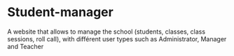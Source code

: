 # Student-manager
A website that allows to manage the school (students, classes, class sessions, roll call), with différent user types such as Administrator, Manager and Teacher
